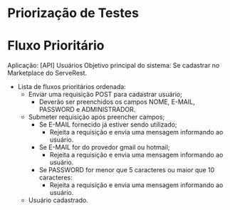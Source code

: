 # Priorização de Testes
# Fluxo Prioritário
Aplicação: [API] Usuários
Objetivo principal do sistema: Se cadastrar no Marketplace do ServeRest.
- Lista de fluxos prioritários ordenada:
    - Enviar uma requisição POST para cadastrar usuário;
        - Deverão ser preenchidos os campos NOME, E-MAIL, PASSWORD e ADMINISTRADOR.
    - Submeter requisição após preencher campos;    
        - Se E-MAIL fornecido já estiver sendo utilizado;
            - Rejeita a requisição e envia uma mensagem informando ao usuário.
        - Se E-MAIL for do provedor gmail ou hotmail;
            - Rejeita a requisição e envia uma mensagem informando ao usuário.
        - Se PASSWORD for menor que 5 caracteres ou maior que 10 caracteres:
            - Rejeita a requisição e envia uma mensagem informando ao usuário.
    - Usuário cadastrado.